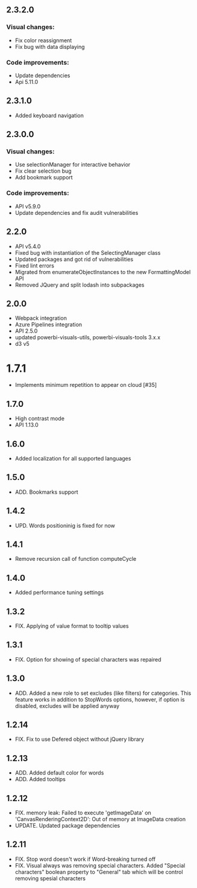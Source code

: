 ## 2.3.2.0
### Visual changes:
* Fix color reassignment
* Fix bug with data displaying
### Code improvements: 
* Update dependencies
* Api 5.11.0

## 2.3.1.0
* Added keyboard navigation

## 2.3.0.0
### Visual changes:
* Use selectionManager for interactive behavior
* Fix clear selection bug
* Add bookmark support
### Code improvements:
* API v5.9.0
* Update dependencies and fix audit vulnerabilities

## 2.2.0
* API v5.4.0
* Fixed bug with instantiation of the SelectingManager class
* Updated packages and got rid of vulnerabilities
* Fixed lint errors
* Migrated from enumerateObjectInstances to the new FormattingModel API
* Removed JQuery and split lodash into subpackages

## 2.0.0
* Webpack integration
* Azure Pipelines integration
* API 2.5.0
* updated powerbi-visuals-utils, powerbi-visuals-tools 3.x.x
* d3 v5

# 1.7.1
* Implements minimum repetition to appear on cloud [#35]

## 1.7.0
* High contrast mode
* API 1.13.0

## 1.6.0
* Added localization for all supported languages

## 1.5.0
* ADD. Bookmarks support

## 1.4.2
* UPD. Words positioninig is fixed for now

## 1.4.1
* Remove recursion call of function computeCycle

## 1.4.0
* Added performance tuning settings

## 1.3.2
* FIX. Applying of value format to tooltip values

## 1.3.1
* FIX. Option for showing of special characters was repaired 

## 1.3.0
* ADD. Added a new role to set excludes (like filters) for categories. This feature works in addition to StopWords options, however, if option is disabled, excludes will be applied anyway

## 1.2.14
* FIX. Fix to use Defered object without jQuery library 

## 1.2.13
* ADD. Added default color for words
* ADD. Added tooltips

## 1.2.12
* FIX. memory leak: Failed to execute 'getImageData' on 'CanvasRenderingContext2D': Out of memory at ImageData creation
* UPDATE. Updated package dependencies 

## 1.2.11
* FIX. Stop word doesn't work if Word-breaking turned off
* FIX. Visual always was removing special characters. Added "Special characters" boolean property to "General" tab which will be control removing spesial characters
